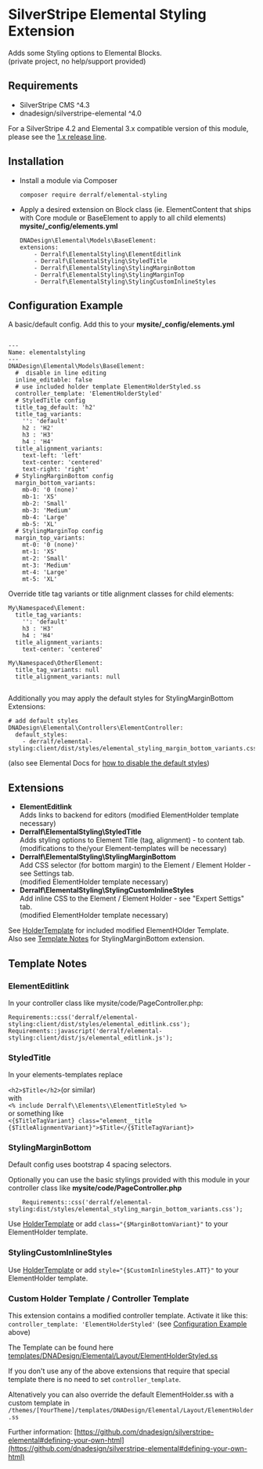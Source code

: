 # SilverStripe Elemental Styling Extension

Adds some Styling options to Elemental Blocks.  
(private project, no help/support provided)

## Requirements

* SilverStripe CMS ^4.3
* dnadesign/silverstripe-elemental ^4.0

For a SilverStripe 4.2 and Elemental 3.x compatible version of this module, please see the [1.x release line](https://github.com/derralf/silverstripe-elemental-styling/tree/1.0#readme).

## Installation

- Install a module via Composer
  
  ```
  composer require derralf/elemental-styling
  ```

- Apply a desired extension on Block class (ie. ElementContent that ships with Core module or BaseElement to apply to all child elements) **mysite/_config/elements.yml**
  
  ```
  DNADesign\Elemental\Models\BaseElement:
  extensions:
      - Derralf\ElementalStyling\ElementEditlink
      - Derralf\ElementalStyling\StyledTitle
      - Derralf\ElementalStyling\StylingMarginBottom
      - Derralf\ElementalStyling\StylingMarginTop
      - Derralf\ElementalStyling\StylingCustomInlineStyles

  ```


## <a name="configuration_example"></a>Configuration Example

A basic/default config. Add this to your **mysite/\_config/elements.yml**

```

---
Name: elementalstyling
---
DNADesign\Elemental\Models\BaseElement:
  #  disable in line editing
  inline_editable: false
  # use included holder template ElementHolderStyled.ss
  controller_template: 'ElementHolderStyled'
  # StyledTitle config
  title_tag_default: 'h2'
  title_tag_variants:
    '': 'default'
    h2 : 'H2'
    h3 : 'H3'
    h4 : 'H4'
  title_alignment_variants:
    text-left: 'left'
    text-center: 'centered'
    text-right: 'right'
  # StylingMarginBottom config
  margin_bottom_variants:
    mb-0: '0 (none)'
    mb-1: 'XS'
    mb-2: 'Small'
    mb-3: 'Medium'
    mb-4: 'Large'
    mb-5: 'XL'
  # StylingMarginTop config
  margin_top_variants:
    mt-0: '0 (none)'
    mt-1: 'XS'
    mt-2: 'Small'
    mt-3: 'Medium'
    mt-4: 'Large'
    mt-5: 'XL'
```

Override title tag variants or title alignment classes for child elements:

```
My\Namespaced\Element:
  title_tag_variants:
    '': 'default'
    h3 : 'H3'
    h4 : 'H4'
  title_alignment_variants:  
    text-center: 'centered'

My\Namespaced\OtherElement:
  title_tag_variants: null
  title_alignment_variants: null
  
```


Additionally you may apply the default styles for StylingMarginBottom Extensions:

```
# add default styles
DNADesign\Elemental\Controllers\ElementController:
  default_styles:
    - derralf/elemental-styling:client/dist/styles/elemental_styling_margin_bottom_variants.css
```

(also see Elemental Docs for [how to disable the default styles](https://github.com/dnadesign/silverstripe-elemental#disabling-the-default-stylesheets))


## Extensions

- **ElementEditlink**  
  Adds links to backend for editors
  (modified ElementHolder template necessary)
- **Derralf\ElementalStyling\StyledTitle**  
  Adds styling options to Element Title (tag, alignment) - to content tab.
  (modifications to the/your Element-templates will be necessary)
- **Derralf\ElementalStyling\StylingMarginBottom**  
  Add CSS selector (for bottom margin) to the Element / Element Holder - see Settings tab.  
  (modified ElementHolder template necessary)
- **Derralf\ElementalStyling\StylingCustomInlineStyles**  
  Add inline CSS to the Element / Element Holder - see "Expert Settigs" tab.  
  (modified ElementHolder template necessary)

See [HolderTemplate](#holder_template) for included modified ElementHOlder Template.  
Also see [Template Notes](#template_notes) for StylingMarginBottom extension.

## <a name="template_notes"></a>Template Notes

### ElementEditlink

In your controller class like mysite/code/PageController.php:

```
Requirements::css('derralf/elemental-styling:client/dist/styles/elemental_editlink.css');
Requirements::javascript('derralf/elemental-styling:client/dist/js/elemental_editlink.js');
```


### StyledTitle

In your elements-templates replace

```<h2>$Title</h2>```(or similar)  
with  
```<% include Derralf\\Elements\\ElementTitleStyled %>```  
or something like  
```<{$TitleTagVariant} class="element__title {$TitleAlignmentVariant}">$Title</{$TitleTagVariant}>```



### StylingMarginBottom

Default config uses bootstrap 4 spacing selectors.

Optionally you can use the basic stylings provided with this module in your controller class like **mysite/code/PageController.php**
  ```
      Requirements::css('derralf/elemental-styling:dist/styles/elemental_styling_margin_bottom_variants.css');
  ```

Use [HolderTemplate](#holder_template) or add `class="{$MarginBottomVariant}"` to your ElementHolder template.


### StylingCustomInlineStyles

Use [HolderTemplate](#holder_template) or add `style="{$CustomInlineStyles.ATT}"` to your ElementHolder template.


### <a name="holder_template"></a> Custom Holder Template / Controller Template

This extension contains a modified controller template. Activate it like this:
`controller_template: 'ElementHolderStyled'` (see [Configuration Example](#configuration_example) above)

The Template can be found here [templates/DNADesign/Elemental/Layout/ElementHolderStyled.ss](templates/DNADesign/Elemental/Layout/ElementHolderStyled.ss)

If you don't use any of the above extensions that require that special template there is no need to set `controller_template`.

Altenatively you can also override the default ElementHolder.ss with a custom template in `/themes/[YourTheme]/templates/DNADesign/Elemental/Layout/ElementHolder.ss`

Further information: [https://github.com/dnadesign/silverstripe-elemental#defining-your-own-html](https://github.com/dnadesign/silverstripe-elemental#defining-your-own-html)
